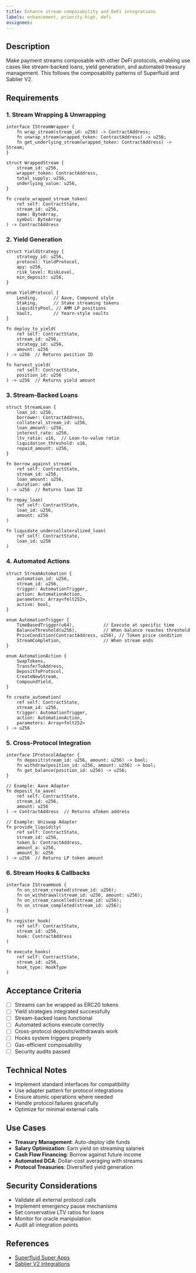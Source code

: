 ```yaml
---
title: Enhance stream composability and DeFi integrations
labels: enhancement, priority-high, defi
assignees: 
---
```


## Description

Make payment streams composable with other DeFi protocols, enabling use cases like stream-backed loans, yield generation, and automated treasury management. This follows the composability patterns of Superfluid and Sablier V2.

## Requirements

### 1. Stream Wrapping & Unwrapping
```cairo
interface IStreamWrapper {
    fn wrap_stream(stream_id: u256) -> ContractAddress;
    fn unwrap_stream(wrapped_token: ContractAddress) -> u256;
    fn get_underlying_stream(wrapped_token: ContractAddress) -> Stream;
}

struct WrappedStream {
    stream_id: u256,
    wrapper_token: ContractAddress,
    total_supply: u256,
    underlying_value: u256,
}

fn create_wrapped_stream_token(
    ref self: ContractState,
    stream_id: u256,
    name: ByteArray,
    symbol: ByteArray
) -> ContractAddress
```

### 2. Yield Generation
```cairo
struct YieldStrategy {
    strategy_id: u256,
    protocol: YieldProtocol,
    apy: u256,
    risk_level: RiskLevel,
    min_deposit: u256,
}

enum YieldProtocol {
    Lending,      // Aave, Compound style
    Staking,      // Stake streaming tokens
    LiquidityPool, // AMM LP positions
    Vault,        // Yearn-style vaults
}

fn deploy_to_yield(
    ref self: ContractState,
    stream_id: u256,
    strategy_id: u256,
    amount: u256
) -> u256  // Returns position ID

fn harvest_yield(
    ref self: ContractState,
    position_id: u256
) -> u256  // Returns yield amount
```

### 3. Stream-Backed Loans
```cairo
struct StreamLoan {
    loan_id: u256,
    borrower: ContractAddress,
    collateral_stream_id: u256,
    loan_amount: u256,
    interest_rate: u256,
    ltv_ratio: u16,  // Loan-to-value ratio
    liquidation_threshold: u16,
    repaid_amount: u256,
}

fn borrow_against_stream(
    ref self: ContractState,
    stream_id: u256,
    loan_amount: u256,
    duration: u64
) -> u256  // Returns loan ID

fn repay_loan(
    ref self: ContractState,
    loan_id: u256,
    amount: u256
)

fn liquidate_undercollateralized_loan(
    ref self: ContractState,
    loan_id: u256
)
```

### 4. Automated Actions
```cairo
struct StreamAutomation {
    automation_id: u256,
    stream_id: u256,
    trigger: AutomationTrigger,
    action: AutomationAction,
    parameters: Array<felt252>,
    active: bool,
}

enum AutomationTrigger {
    TimeBasedTrigger(u64),           // Execute at specific time
    BalanceThreshold(u256),          // When balance reaches threshold
    PriceCondition(ContractAddress, u256), // Token price condition
    StreamCompletion,                // When stream ends
}

enum AutomationAction {
    SwapTokens,
    TransferToAddress,
    DepositToProtocol,
    CreateNewStream,
    CompoundYield,
}

fn create_automation(
    ref self: ContractState,
    stream_id: u256,
    trigger: AutomationTrigger,
    action: AutomationAction,
    parameters: Array<felt252>
) -> u256
```

### 5. Cross-Protocol Integration
```cairo
interface IProtocolAdapter {
    fn deposit(stream_id: u256, amount: u256) -> bool;
    fn withdraw(position_id: u256, amount: u256) -> bool;
    fn get_balance(position_id: u256) -> u256;
}

// Example: Aave Adapter
fn deposit_to_aave(
    ref self: ContractState,
    stream_id: u256,
    amount: u256
) -> ContractAddress  // Returns aToken address

// Example: Uniswap Adapter
fn provide_liquidity(
    ref self: ContractState,
    stream_id: u256,
    token_b: ContractAddress,
    amount_a: u256,
    amount_b: u256
) -> u256  // Returns LP token amount
```

### 6. Stream Hooks & Callbacks
```cairo
interface IStreamHook {
    fn on_stream_created(stream_id: u256);
    fn on_withdrawal(stream_id: u256, amount: u256);
    fn on_stream_cancelled(stream_id: u256);
    fn on_stream_completed(stream_id: u256);
}

fn register_hook(
    ref self: ContractState,
    stream_id: u256,
    hook: ContractAddress
)

fn execute_hooks(
    ref self: ContractState,
    stream_id: u256,
    hook_type: HookType
)
```

## Acceptance Criteria
- [ ] Streams can be wrapped as ERC20 tokens
- [ ] Yield strategies integrated successfully
- [ ] Stream-backed loans functional
- [ ] Automated actions execute correctly
- [ ] Cross-protocol deposits/withdrawals work
- [ ] Hooks system triggers properly
- [ ] Gas-efficient composability
- [ ] Security audits passed

## Technical Notes
- Implement standard interfaces for compatibility
- Use adapter pattern for protocol integrations
- Ensure atomic operations where needed
- Handle protocol failures gracefully
- Optimize for minimal external calls

## Use Cases
- **Treasury Management**: Auto-deploy idle funds
- **Salary Optimization**: Earn yield on streaming salaries
- **Cash Flow Financing**: Borrow against future income
- **Automated DCA**: Dollar-cost averaging with streams
- **Protocol Treasuries**: Diversified yield generation

## Security Considerations
- Validate all external protocol calls
- Implement emergency pause mechanisms
- Set conservative LTV ratios for loans
- Monitor for oracle manipulation
- Audit all integration points

## References
- [Superfluid Super Apps](https://docs.superfluid.finance/superfluid/developers/super-apps)
- [Sablier V2 Integrations](https://docs.sablier.com/concepts/integrations) 